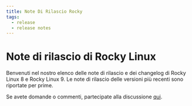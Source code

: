 ```yaml
---
title: Note Di Rilascio Rocky
tags:
  - release
  - release notes
---
```


# Note di rilascio di Rocky Linux

Benvenuti nel nostro elenco delle note di rilascio e dei changelog di Rocky Linux 8 e Rocky Linux 9. Le note di rilascio delle versioni più recenti sono riportate per prime.

Se avete domande o commenti, partecipate alla discussione [qui](https://chat.rockylinux.org/rocky-linux/channels/documentation).
